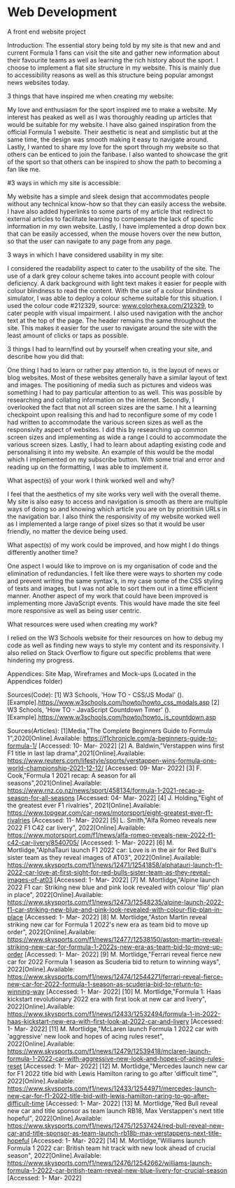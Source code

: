 # Web Development 
A front end website project

Introduction:
The essential story being told by my site is that new and and current Formula 1 fans can visit the site and gather new information
about their favourite teams as well as learning the rich history about the sport.
I choose to implement a flat site structure in my website. This is mainly due to accessibility reasons as well as this structure
being popular amongst news websites today.

3 things that have inspired me when creating my website:

My love and enthusiasm for the sport inspired me to make a website.  My interest has peaked as well as I was thoroughly reading up articles
that would be suitable for my website.
I have also gained inspiration from the official Formula 1 website. Their aesthetic is neat and simplistic but at the same
time, the design was smooth making it easy to navigate around.
Lastly, I wanted to share my love for the sport through my website so that others can be enticed to join the fanbase. I also wanted to
showcase the grit of the sport so that others can be inspired to show the path to becoming a fan like me.

#3 ways in which my site is accessible:

My website has a simple and sleek design that accommodates people without any technical know-how so that they can easily access the website.
I have also added hyperlinks to some parts of my article that redirect to external articles to facilitate learning to compensate
the lack of specific information in my own website.
Lastly, I have implemented a drop down box  that can be easily accessed, when the mouse hovers over the new button, so that the user can
navigate to any page from any page.

3 ways in which I have considered usability in my site:

I considered the readability aspect to cater to the usability of the site. The use of a dark grey colour scheme takes into account people
with colour deficiency. A dark background with light text makes it easier for people with colour blindness to read the content. With the use of
a colour blindness simulator, I was able to deploy a colour scheme suitable for this situation. I used the colour code #212329,
source: www.colorhexa.com/212329, to cater people with visual impairment.
I also used navigation with the anchor text at the top of the page. The header remains the same throughout the site.
This makes it easier for the user to navigate around the site with the least amount of clicks or taps as possible.

3 things I had to learn/find out by yourself when creating your site, and describe how you did that:

One thing I had to learn or rather pay attention to, is the layout of news or blog websites. Most of these websites generally
have a similar layout of text and images. The positioning of media such as pictures and videos was something I had to pay
particular attention to as well. This was possible by researching and collating information on the internet.
Secondly, I overlooked the fact that not all screen sizes are the same. I hit a learning checkpoint upon realising this and had to reconfigure
some of my code I had written to accommodate the various screen sizes as well as the responsivity aspect of websites. I did this by researching up
common screen sizes and implementing as wide a range I could to accommodate the various screen sizes.
Lastly, I had to learn about adapting existing code and personalising it into my website. An example of this would be the modal which I
implemented on my subscribe button. With some trial and error and reading up on the formatting, I was able to implement it.

What aspect(s) of your work I think worked well and why?

I feel that the aesthetics of my site works very well with the overall theme. My site is also easy to access and navigation is
smooth as there are multiple ways of doing so and knowing which article you are on by prioritisin URLs in the navigation bar.
I also think the responsivity of my website worked well as I implemented a large range of pixel sizes so that it would be user friendly, no matter
the device being used.

What aspect(s) of my work could be improved, and how might I do things differently another time?

One aspect I would like to improve on is my organisation of code and the elimination of redundancies. I felt like
there were ways to shorten my code and prevent writing the same syntax's, in my case some of the CSS styling of texts and images,
but I was not able to sort them out in a time efficient manner.
Another aspect of my work that could have been improved is implementing more JavaScript events. This would have made the site feel more responsive
as well as being user centric.

What resources were used when creating my work?

I relied on the W3 Schools website for their resources on how to debug my code as well as finding new ways to style my content and its
responsivity. I also relied on Stack Overflow to figure out specific problems that were hindering my progress.

Appendices: Site Map, Wireframes and Mock-ups (Located in the Appendices folder)

Sources(Code):
[1] W3 Schools, 'How TO - CSS/JS Modal' ().[Example].https://www.w3schools.com/howto/howto_css_modals.asp
[2] W3 Schools, 'How TO - JavaScript Countdown Timer' ().[Example].https://www.w3schools.com/howto/howto_js_countdown.asp

Sources(Articles):
[1]Media,"The Complete Beginners Guide to Formula 1",2020[Online].Available: https://f1chronicle.com/a-beginners-guide-to-formula-1/  [Accessed: 10- Mar- 2022]
[2] A. Baldwin,"Verstappen wins first F1 title in last lap drama",2021[Online].Available: https://www.reuters.com/lifestyle/sports/verstappen-wins-formula-one-world-championship-2021-12-12/  [Accessed: 09- Mar- 2022]
[3] F. Cook,"Formula 1 2021 recap: A season for all seasons",2021[Online].Available: https://www.rnz.co.nz/news/sport/458134/formula-1-2021-recap-a-season-for-all-seasons  [Accessed: 04- Mar- 2022]
[4] J. Holding,"Eight of the greatest ever F1 rivalries", 2021[Online].Available: https://www.topgear.com/car-news/motorsport/eight-greatest-ever-f1-rivalries  [Accessed: 11- Mar- 2022]
[5] L. Smith,"Alfa Romeo reveals new 2022 F1 C42 car livery", 2022[Online].Available: https://www.motorsport.com/f1/news/alfa-romeo-reveals-new-2022-f1-c42-car-livery/8540705/  [Accessed: 1- Mar- 2022]
[6] M. Mortlidge,"AlphaTauri launch F1 2022 car: Love is in the air for Red Bull's sister team as they reveal images of AT03", 2022[Online].Available: https://www.skysports.com/f1/news/12471/12541858/alphatauri-launch-f1-2022-car-love-at-first-sight-for-red-bulls-sister-team-as-they-reveal-images-of-at03  [Accessed: 1- Mar- 2022]
[7] M. Mortlidge,"Alpine launch 2022 F1 car: Striking new blue and pink look revealed with colour 'flip' plan in place", 2022[Online].Available: https://www.skysports.com/f1/news/12473/12548235/alpine-launch-2022-f1-car-striking-new-blue-and-pink-look-revealed-with-colour-flip-plan-in-place  [Accessed: 1- Mar- 2022]
[8] M. Mortlidge,"Aston Martin reveal striking new car for Formula 1 2022's new era as team bid to move up order", 2022[Online].Available: https://www.skysports.com/f1/news/12477/12538150/aston-martin-reveal-striking-new-car-for-formula-1-2022s-new-era-as-team-bid-to-move-up-order  [Accessed: 1- Mar- 2022]
[9] M. Mortlidge,"Ferrari reveal fierce new car for 2022 Formula 1 season as Scuderia bid to return to winning ways", 2022[Online].Available: https://www.skysports.com/f1/news/12474/12544271/ferrari-reveal-fierce-new-car-for-2022-formula-1-season-as-scuderia-bid-to-return-to-winning-way  [Accessed: 1- Mar- 2022]
[10] M. Mortlidge,"Formula 1: Haas kickstart revolutionary 2022 era with first look at new car and livery", 2022[Online].Available: https://www.skysports.com/f1/news/12433/12532494/formula-1-in-2022-haas-kickstart-new-era-with-first-look-at-2022-car-and-livery  [Accessed: 1- Mar- 2022]
[11] M. Mortlidge,"McLaren launch Formula 1 2022 car with 'aggressive' new look and hopes of acing rules reset", 2022[Online].Available: https://www.skysports.com/f1/news/12479/12539418/mclaren-launch-formula-1-2022-car-with-aggressive-new-look-and-hopes-of-acing-rules-reset  [Accessed: 1- Mar- 2022]
[12] M. Mortlidge,"Mercedes launch new car for F1 2022 title bid with Lewis Hamilton raring to go after 'difficult time'", 2022[Online].Available: https://www.skysports.com/f1/news/12433/12544971/mercedes-launch-new-car-for-f1-2022-title-bid-with-lewis-hamilton-raring-to-go-after-difficult-time [Accessed: 1- Mar- 2022]
[13] M. Mortlidge,"Red Bull reveal new car and title sponsor as team launch RB18, Max Verstappen's next title hopeful", 2022[Online].Available: https://www.skysports.com/f1/news/12475/12537424/red-bull-reveal-new-car-and-title-sponsor-as-team-launch-rb18b-max-verstappens-next-title-hopeful [Accessed: 1- Mar- 2022]
[14] M. Mortlidge,"Williams launch Formula 1 2022 car: British team hit track with new look ahead of crucial season", 2022[Online].Available: https://www.skysports.com/f1/news/12476/12542662/williams-launch-formula-1-2022-car-british-team-reveal-new-blue-livery-for-crucial-season [Accessed: 1- Mar- 2022]
